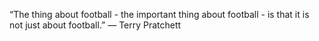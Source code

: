 “The thing about football - the important thing about football - is that it is not just about football.” — Terry Pratchett
